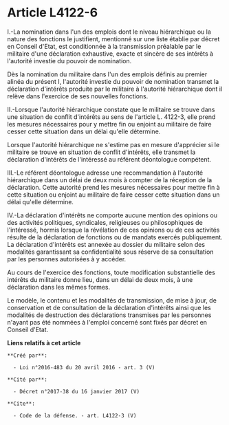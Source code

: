 # Article L4122-6

I.-La nomination dans l'un des emplois dont le niveau hiérarchique ou la nature des fonctions le justifient, mentionné sur
une liste établie par décret en Conseil d'Etat, est conditionnée à la transmission préalable par le militaire d'une
déclaration exhaustive, exacte et sincère de ses intérêts à l'autorité investie du pouvoir de nomination. 

Dès la nomination du militaire dans l'un des emplois définis au premier alinéa du présent I, l'autorité investie du pouvoir
de nomination transmet la déclaration d'intérêts produite par le militaire à l'autorité hiérarchique dont il relève dans
l'exercice de ses nouvelles fonctions. 

II.-Lorsque l'autorité hiérarchique constate que le militaire se trouve dans une situation de conflit d'intérêts au sens de
l'article L. 4122-3, elle prend les mesures nécessaires pour y mettre fin ou enjoint au militaire de faire cesser cette
situation dans un délai qu'elle détermine. 

Lorsque l'autorité hiérarchique ne s'estime pas en mesure d'apprécier si le militaire se trouve en situation de conflit
d'intérêts, elle transmet la déclaration d'intérêts de l'intéressé au référent déontologue compétent. 

III.-Le référent déontologue adresse une recommandation à l'autorité hiérarchique dans un délai de deux mois à compter de la
réception de la déclaration. Cette autorité prend les mesures nécessaires pour mettre fin à cette situation ou enjoint au
militaire de faire cesser cette situation dans un délai qu'elle détermine. 

IV.-La déclaration d'intérêts ne comporte aucune mention des opinions ou des activités politiques, syndicales, religieuses ou
philosophiques de l'intéressé, hormis lorsque la révélation de ces opinions ou de ces activités résulte de la déclaration de
fonctions ou de mandats exercés publiquement. La déclaration d'intérêts est annexée au dossier du militaire selon des
modalités garantissant sa confidentialité sous réserve de sa consultation par les personnes autorisées à y accéder. 

Au cours de l'exercice des fonctions, toute modification substantielle des intérêts du militaire donne lieu, dans un délai de
deux mois, à une déclaration dans les mêmes formes. 

Le modèle, le contenu et les modalités de transmission, de mise à jour, de conservation et de consultation de la déclaration
d'intérêts ainsi que les modalités de destruction des déclarations transmises par les personnes n'ayant pas été nommées à
l'emploi concerné sont fixés par décret en Conseil d'Etat.

**Liens relatifs à cet article**

	**Créé par**:

	  - Loi n°2016-483 du 20 avril 2016 - art. 3 (V)

	**Cité par**:

	  - Décret n°2017-38 du 16 janvier 2017 (V)

	**Cite**:

	  - Code de la défense. - art. L4122-3 (V)
